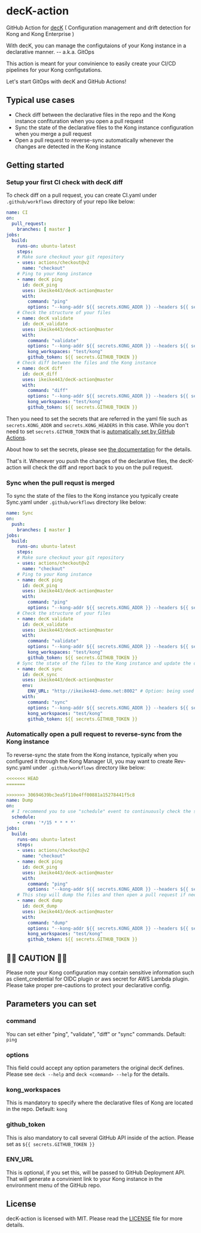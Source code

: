 # decK-action
GitHub Action for [decK](https://deck.yolo42.com/) ( Configuration management and drift detection for Kong and Kong Enterprise ) 

With decK, you can manage the configutaions of your Kong instance in a declarative manner.  -- a.k.a. GitOps 

This action is meant for your convinience to easily create your CI/CD pipelines for your Kong configutations.

Let's start GitOps with decK and GitHub Actions!

## Typical use cases

- Check diff between the declarative files in the repo and the Kong instance confituration when you open a pull request
- Sync the state of the declarative files to the Kong instance configuration when you merge a pull request
- Open a pull request to reverse-sync automatically whenever the changes are detected in the Kong instance


## Getting started
### Setup your first CI check with decK diff
To check diff on a pull request, you can create CI.yaml under `.github/workflows` directory of your repo like below:
```yaml
name: CI
on:
  pull_request:
    branches: [ master ]
jobs:
  build:
    runs-on: ubuntu-latest
    steps:
    # Make sure checkout your git repository
    - uses: actions/checkout@v2
      name: "checkout"
    # Ping to your Kong instance
    - name: decK ping
      id: decK_ping
      uses: ikeike443/decK-action@master
      with:
        command: "ping"
        options: "--kong-addr ${{ secrets.KONG_ADDR }} --headers ${{ secrets.KONG_HEADERS }}"  # This option can be ommited.  But if you want to use this you need to set the secrets in your repo settings to make it work
    # Check the structure of your files
    - name: decK validate
      id: decK_validate
      uses: ikeike443/decK-action@master 
      with:
        command: "validate"
        options: "--kong-addr ${{ secrets.KONG_ADDR }} --headers ${{ secrets.KONG_HEADERS }}" 
        kong_workspaces: "test/kong"
        github_token: ${{ secrets.GITHUB_TOKEN }}
    # Check diff between the files and the Kong instance
    - name: decK diff
      id: decK_diff
      uses: ikeike443/decK-action@master
      with:
        command: "diff"
        options: "--kong-addr ${{ secrets.KONG_ADDR }} --headers ${{ secrets.KONG_HEADERS }}" 
        kong_workspaces: "test/kong"
        github_token: ${{ secrets.GITHUB_TOKEN }}
```

Then you need to set the secrets that are referred in the yaml file such as `secrets.KONG_ADDR` and `secrets.KONG_HEADERS` in this case. While you don't need to set `secrets.GITHUB_TOKEN` that is [automatically set by GitHub Actions](https://help.github.com/en/actions/configuring-and-managing-workflows/authenticating-with-the-github_token#about-the-github_token-secret). 

About how to set the secrets, please see [the documentation](https://help.github.com/en/actions/configuring-and-managing-workflows/creating-and-storing-encrypted-secrets) for the details.

That's it.  Whenever you push the changes of the declarative files, the decK-action will check the diff and report back to you on the pull request.

### Sync when the pull requst is merged
To sync the state of the files to the Kong instance you typically create Sync.yaml under `.github/workflows` directory like below:

```yaml
name: Sync
on:
  push:
    branches: [ master ]
jobs:
  build:
    runs-on: ubuntu-latest
    steps:
    # Make sure checkout your git repository
    - uses: actions/checkout@v2
      name: "checkout"
    # Ping to your Kong instance
    - name: decK ping
      id: decK_ping
      uses: ikeike443/decK-action@master
      with:
        command: "ping"
        options: "--kong-addr ${{ secrets.KONG_ADDR }} --headers ${{ secrets.KONG_HEADERS }}"
    # Check the structure of your files 
    - name: decK validate
      id: decK_validate
      uses: ikeike443/decK-action@master
      with:
        command: "validate"
        options: "--kong-addr ${{ secrets.KONG_ADDR }} --headers ${{ secrets.KONG_HEADERS }}" 
        kong_workspaces: "test/kong"
        github_token: ${{ secrets.GITHUB_TOKEN }}
    # Sync the state of the files to the Kong instance and update the deployment status in your repo by GitHub Deployment API
    - name: decK sync
      id: decK_sync
      uses: ikeike443/decK-action@master
      env:
        ENV_URL: "http://ikeike443-demo.net:8002" # Option: being used in the deployment status
      with:
        command: "sync"
        options: "--kong-addr ${{ secrets.KONG_ADDR }} --headers ${{ secrets.KONG_HEADERS }}" 
        kong_workspaces: "test/kong"
        github_token: ${{ secrets.GITHUB_TOKEN }}
```

### Automatically open a pull request to reverse-sync from the Kong instance 
To reverse-sync the state from the Kong instance, typically when you configured it through the Kong Manager UI, you may want to create Rev-sync.yaml under `.github/workflows` directory like below:

```yaml
<<<<<<< HEAD
=======

>>>>>>> 30694639bc3ea5f110e4ff00881a15278441f5c8
name: Dump
on:
  # I recommend you to use "schedule" event to continuously check the state of the Kong instance
  schedule:
    - cron: '*/15 * * * *'
jobs:
  build:
    runs-on: ubuntu-latest
    steps:
    - uses: actions/checkout@v2
      name: "checkout"
    - name: decK ping
      id: decK_ping
      uses: ikeike443/decK-action@master
      with:
        command: "ping"
        options: "--kong-addr ${{ secrets.KONG_ADDR }} --headers ${{ secrets.KONG_HEADERS }}"
    # This step will dump the files and then open a pull request if needed
    - name: decK dump
      id: decK_dump
      uses: ikeike443/decK-action@master
      with:
        command: "dump"
        options: "--kong-addr ${{ secrets.KONG_ADDR }} --headers ${{ secrets.KONG_HEADERS }} --all-workspaces" 
        kong_workspaces: "test/kong"
        github_token: ${{ secrets.GITHUB_TOKEN }}
```

## 🚧🚧 CAUTION 🚧🚧
Please note your Kong configuration may contain sensitive information such as client_credential for OIDC plugin or aws secret for AWS Lambda plugin.  Please take proper pre-cautions to protect your declarative config.

## Parameters you can set

### command
You can set either "ping", "validate", "diff" or "sync" commands.  Default: `ping`

### options
This field could accept any option parameters the original decK defines.  Please see `deck --help` and `deck <command> --help` for the details.

### kong_workspaces
This is mandatory to specify where the declarative files of Kong are located in the repo.  Default: `kong`

### github_token
This is also mandatory to call several GitHub API inside of the action.  Please set as `${{ secrets.GITHUB_TOKEN }}`

### ENV_URL
This is optional, if you set this, will be passed to GitHub Deployment API.  That will generate a convinient link to your Kong instance in the environment menu of the GitHub repo. 

## License

decK-action is licensed with MIT.
Please read the [LICENSE](LICENSE) file for more details.
